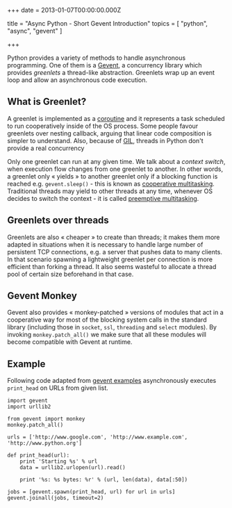 
+++
date = 2013-01-07T00:00:00.000Z


title = "Async Python - Short Gevent Introduction"
topics = [ "python", "async", "gevent" ]

+++

Python provides a variety of methods to handle asynchronous programming. One of them is a [Gevent][1], a concurrency library which provides *greenlets* a thread-like abstraction. Greenlets wrap up an event loop and allow an asynchronous code execution.

## What is Greenlet?

A greenlet is implemented as a [coroutine][2] and it represents a task scheduled to run cooperatively inside of the OS process. Some people favour greenlets over nesting callback, arguing that linear code composition is simpler to understand. Also, because of [GIL][3], threads in Python don't provide a real concurrency

Only one greenlet can run at any given time. We talk about a *context switch*, when execution flow changes from one greenlet to another. In other words, a greenlet only « yields » to another greenlet only if a blocking function is reached e.g. `gevent.sleep()` - this is known as [cooperative multitasking][4]. Traditional threads may yield to other threads at any time, whenever OS decides to switch the context - it is called [preemptive multitasking][5].

## Greenlets over threads

Greenlets are also « cheaper » to create than threads; it makes them more adapted in situations when it is necessary to handle large number of persistent TCP connections, e.g. a server that pushes data to many clients. In that scenario spawning a lightweight greenlet per connection is more efficient than forking a thread. It also seems wasteful to allocate a thread pool of certain size beforehand in that case.

## Gevent Monkey

Gevent also provides « monkey-patched » versions of modules that act in a cooperative way for most of the blocking system calls in the standard library (including those in `socket`, `ssl`, `threading` and `select` modules). By invoking `monkey.patch_all()` we make sure that all these modules will become compatible with Gevent at runtime.

## Example

Following code adapted from [gevent examples][6] asynchronously executes `print_head` on URLs from given list.

```
import gevent
import urllib2

from gevent import monkey
monkey.patch_all()

urls = ['http://www.google.com', 'http://www.example.com', 'http://www.python.org']

def print_head(url):
    print 'Starting %s' % url
    data = urllib2.urlopen(url).read()

    print '%s: %s bytes: %r' % (url, len(data), data[:50])

jobs = [gevent.spawn(print_head, url) for url in urls]
gevent.joinall(jobs, timeout=2)
```

[1]: http://www.gevent.org/
[2]: http://en.wikipedia.org/wiki/Coroutine
[3]: http://en.wikipedia.org/wiki/Global_Interpreter_Lock
[4]: http://en.wikipedia.org/wiki/Computer_multitasking#Cooperative_multitasking.2Ftime-sharing
[5]: http://en.wikipedia.org/wiki/Computer_multitasking#Preemptive_multitasking.2Ftime-sharing
[6]: https://github.com/SiteSupport/gevent/blob/master/examples/concurrent_download.py
